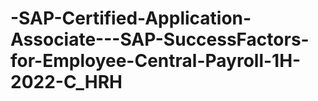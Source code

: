 # -SAP-Certified-Application-Associate---SAP-SuccessFactors-for-Employee-Central-Payroll-1H-2022-C_HRH